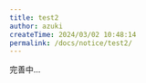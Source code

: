 ```yaml
---
title: test2
author: azuki
createTime: 2024/03/02 10:48:14
permalink: /docs/notice/test2/
---
```


完善中...